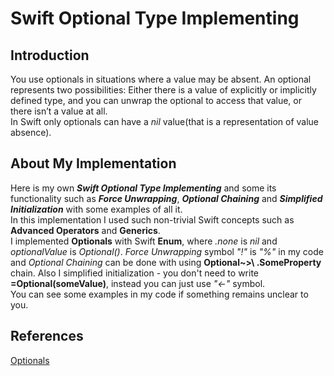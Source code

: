 # Swift Optional Type Implementing

## Introduction

You use optionals in situations where a value may be absent. An optional represents two possibilities: Either there is a value of explicitly or implicitly defined type, and you can unwrap the optional to access that value, or there isn’t a value at all.  
In Swift only optionals can have a *nil* value(that is a representation of value absence).

## About My Implementation

Here is my own **_Swift Optional Type Implementing_** and some its functionality such as **_Force Unwrapping_**, **_Optional Chaining_** and **_Simplified Initialization_** with some examples of all it.  
In this implementation I used such non-trivial Swift concepts such as **Advanced Operators** and **Generics**.   
I implemented **Optionals** with Swift **Enum**, where _.none_ is _nil_ and _optionalValue_ is _Optional()_. _Force Unwrapping_ symbol _"!"_ is _"%"_  in my code and _Optional Chaining_ can be done with using **Optional~>\ .SomeProperty** chain.
Also I simplified initialization - you don't need to write **=Optional(someValue)**, instead you can just use _"<-"_ symbol.  
You can see some examples in my code if something remains unclear to you.
## References
[Optionals](https://docs.swift.org/swift-book/LanguageGuide/TheBasics.html)
